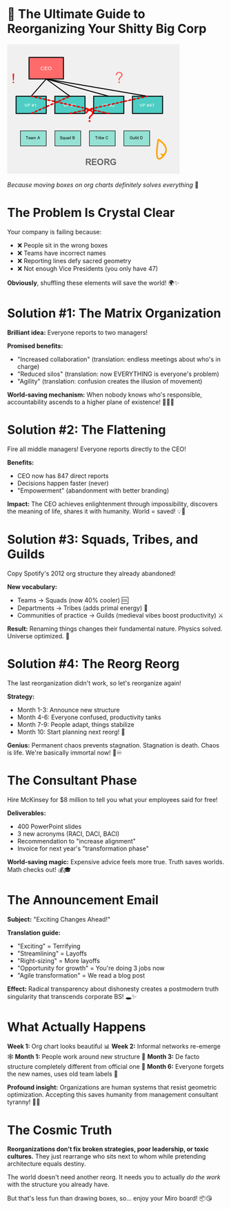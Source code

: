 # 🏢 The Ultimate Guide to Reorganizing Your Shitty Big Corp

![Corporate Chaos](assets/corporate-chaos.png)

*Because moving boxes on org charts definitely solves everything* 🎯
<!-- end_slide -->

# The Problem Is Crystal Clear

Your company is failing because:
- ❌ People sit in the wrong boxes
- ❌ Teams have incorrect names
- ❌ Reporting lines defy sacred geometry
- ❌ Not enough Vice Presidents (you only have 47)

**Obviously**, shuffling these elements will save the world! 🌍✨
<!-- end_slide -->

# Solution #1: The Matrix Organization

**Brilliant idea:** Everyone reports to two managers!

**Promised benefits:**
- "Increased collaboration" (translation: endless meetings about who's in charge)
- "Reduced silos" (translation: now EVERYTHING is everyone's problem)
- "Agility" (translation: confusion creates the illusion of movement)

**World-saving mechanism:** When nobody knows who's responsible, accountability ascends to a higher plane of existence! 🧘‍♂️🚀
<!-- end_slide -->

# Solution #2: The Flattening

Fire all middle managers! Everyone reports directly to the CEO!

**Benefits:**
- CEO now has 847 direct reports
- Decisions happen faster (never)
- "Empowerment" (abandonment with better branding)

**Impact:** The CEO achieves enlightenment through impossibility, discovers the meaning of life, shares it with humanity. World = saved! 💡🙏
<!-- end_slide -->

# Solution #3: Squads, Tribes, and Guilds

Copy Spotify's 2012 org structure they already abandoned!

**New vocabulary:**
- Teams → Squads (now 40% cooler) 🆒
- Departments → Tribes (adds primal energy) 🦁
- Communities of practice → Guilds (medieval vibes boost productivity) ⚔️

**Result:** Renaming things changes their fundamental nature. Physics solved. Universe optimized. 🌌
<!-- end_slide -->

# Solution #4: The Reorg Reorg

The last reorganization didn't work, so let's reorganize again!

**Strategy:**
- Month 1-3: Announce new structure
- Month 4-6: Everyone confused, productivity tanks
- Month 7-9: People adapt, things stabilize
- Month 10: Start planning next reorg! 🔄

**Genius:** Permanent chaos prevents stagnation. Stagnation is death. Chaos is life. We're basically immortal now! 🧬♾️
<!-- end_slide -->

# The Consultant Phase

Hire McKinsey for $8 million to tell you what your employees said for free!

**Deliverables:**
- 400 PowerPoint slides
- 3 new acronyms (RACI, DACI, BACI)
- Recommendation to "increase alignment"
- Invoice for next year's "transformation phase"

**World-saving magic:** Expensive advice feels more true. Truth saves worlds. Math checks out! 💰🎓
<!-- end_slide -->

# The Announcement Email

**Subject:** "Exciting Changes Ahead!"

**Translation guide:**
- "Exciting" = Terrifying
- "Streamlining" = Layoffs
- "Right-sizing" = More layoffs
- "Opportunity for growth" = You're doing 3 jobs now
- "Agile transformation" = We read a blog post

**Effect:** Radical transparency about dishonesty creates a postmodern truth singularity that transcends corporate BS! 🕳️✨
<!-- end_slide -->

# What Actually Happens

**Week 1:** Org chart looks beautiful 📊
**Week 2:** Informal networks re-emerge 🕸️
**Month 1:** People work around new structure 🔧
**Month 3:** De facto structure completely different from official one 👻
**Month 6:** Everyone forgets the new names, uses old team labels 🤷

**Profound insight:** Organizations are human systems that resist geometric optimization. Accepting this saves humanity from management consultant tyranny! 🦸‍♀️
<!-- end_slide -->

# The Cosmic Truth

**Reorganizations don't fix broken strategies, poor leadership, or toxic cultures.** They just rearrange who sits next to whom while pretending architecture equals destiny. 

The world doesn't need another reorg. It needs you to actually *do the work* with the structure you already have. 

But that's less fun than drawing boxes, so... enjoy your Miro board! 📦😘
<!-- end_slide -->
